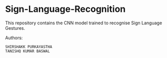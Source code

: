 # Sign-Language-Recognition
This repository contains the CNN model trained to recognise Sign Language Gestures.















Authors:

    SHIRSHAKK PURKAYASTHA 
    TANISHQ KUMAR BASWAL
